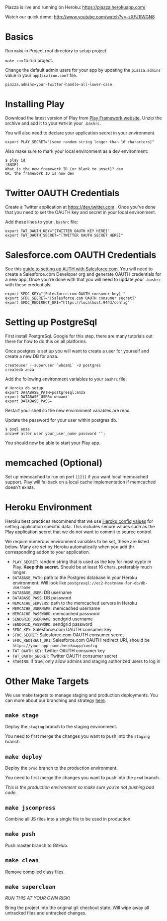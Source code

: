 Piazza is live and running on Heroku: https://piazza.herokuapp.com/

Watch our quick demo: http://www.youtube.com/watch?v=-zXFJ1lWGN8

# Basics
Run `make` in Project root directory to setup project.

`make run` to run project.

Change the default admin users for your app by updating the `piazza.admins` value
in your `application.conf` file.

    piazza.admins=your-twitter-handle-all-lower-case

# Installing Play

Download the latest version of Play from [Play Framework website][play].
Unzip the archive and add it to your `PATH` in your `.bashrc`.

You will also need to declare your application secret in your environment.

    export PLAY_SECRET="[some random string longer than 16 characters]"

Also make sure to mark your local environment as a dev environment:

    $ play id
    [SNIP]
    What is the new framework ID (or blank to unset)? dev
    OK, the framework ID is now dev

[play]: http://www.playframework.org/

# Twitter OAUTH Credentials

Create a Twitter application at https://dev.twitter.com . Once you've done that
you need to set the OAUTH key and secret in your local environment.

Add these lines to your `.bashrc` file:

    export TWT_OAUTH_KEY="[TWITTER OAUTH KEY HERE]"
    export TWT_OAUTH_SECRET="[TWITTER OAUTH SECRET HERE]"

# Salesforce.com OAUTH Credentials

See this [guide to setting up AUTH with Salesforce.com][sfdcoauth]. You will need to create a
Salesforce.com Developer org and generate OAUTH credentials for a new app. Once you're done with that
you will need to update your `.bashrc` with these credentials:

	export SFDC_KEY="[Salesforce.com OAUTH consumer key] "
	export SFDC_SECRET="[Salesforce.com OAUTH consumer secret]"
	export SFDC_REDIRECT_URI="https://localhost:9443/config"

[sfdcoauth]: http://wiki.developerforce.com/index.php/Digging_Deeper_into_OAuth_2.0_at_Salesforce.com

# Setting up PostgreSql

First install PostgreSql. Google for this step, there are many tutorials out there
for how to do this on all platforms.

Once postgres is set up you will want to create a user for yourself and create
a new DB for anza.

    createuser --superuser `whoami` -U postgres
    createdb anza
    

Add the following environment variables to your `bashrc` file:

    # Heroku db setup
    export DATABASE_PATH=postgresql:anza
    export DATABASE_USER=`whoami`
    export DATABASE_PASS=

Restart your shell so the new environment variables are read.

Update the password for your user within postgres db.

    $ psql anza
    anza=# alter user your_user_name password '';

You should now be able to start your Play app.

# memcached (Optional)

Set up memcached to run on port `11211` if you want local memcached support.
Play will fallback on a local cache implementation if memcached doesn't exists. 

# Heroku Environment

Heroku best practices recommend that we use [Heroku config values][herokuconfig]
for setting application specific data. This includes secure values such as
the Play application secret that we do not want to commit to source control.

We require numerous environment variables to be set, these are listed below.
Many are set by Heroku automatically when you add thr corresponding addon
to your application.

* `PLAY_SECRET`: random string that is used as the key for most cypto in Play.
  **Keep this secret.** Should be at least 16 chars, preferably much longer.
* `DATABASE_PATH`: path to the Postgres database in your Heroku environment. Will look like
`postgresql://ec2-hostname-for-db/db-username`
* `DATABASE_USER`: DB username
* `DATABASE_PASS`: DB password
* `MEMCACHE_SERVERS`: path to the memcached servers in Heroku
* `MEMCACHE_USERNAME`: memcached username
* `MEMCACHE_PASSWORD`: memcached password
* `SENDGRID_USERNAME`: sendgrid username
* `SENDGRID_PASSWORD`: sendgrid password
* `SFDC_KEY`: Salesforce.com OAUTH consumer key
* `SFDC_SECRET`: Salesforce.com OAUTH consumer secret
* `SFDC_REDIRECT_URI`: Salesforce.com OAUTH redirect URI, should be `https://your-app-name.herokuapp/config`
* `TWT_OAUTH_KEY`: Twitter OAUTH consumer key
* `TWT_OAUTH_SECRET`: Twitter OAUTH consumer secret
* `STAGING`: if true, only allow admins and staging authorized users to log in

[herokuconfig]: http://devcenter.heroku.com/articles/config-vars

# Other Make Targets

We use make targets to manage staging and production deployments. You can more about
our branching and strategy [here][staging].

[staging]: http://paksoy.net/post/9634387657/simple-staging-on-heroku 

## `make stage`

Deploy the `staging` branch to the staging environment.

You need to first merge the changes you want to push
into the `staging` branch.

## `make deploy`

Deploy the `prod` branch to the production environment.

You need to first merge the changes you want to push
into the `prod` branch.

*This is the production environment so make sure you're not pushing bad code.*

## `make jscompress`

Combine all JS files into a single file to be used in production.

## `make push`

Push master branch to GitHub.

## `make clean`

Remove compiled class files.

## `make superclean`

*RUN THIS AT YOUR OWN RISK!*

Bring the project into the original git checkout state. Will
wipe away all untracked files and untracked changes.
